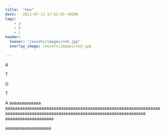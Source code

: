 ```yaml
---
title:  "How"
date:   2021-07-13 17:52:55 +0200
tags:
    - a
    - b
    - c
header:
  teaser: "/assets/images/red.jpg"
  overlay_image: /assets/images/red.jpg
 
---
```

A

T

U

T

A
aaaaaaaaaaaaa
aaaaaaaaaaaaaaaaaaaaaaaaaaaaaaaaaaaaaaaaaaaaaaaaaaaaaaaaaaaaaaaaaaaaaaaaaaaaaaaaaaaaaaaaaaaaaaaaaaaaaaaaaaaaaaaaaaaaaaaaaa
aaaaaaaaaaaaaaaaaaaa

aaaaaaaaaaaaaaaaaaa

